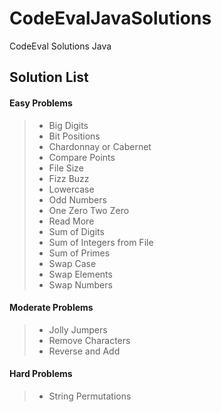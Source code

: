 # CodeEvalJavaSolutions
CodeEval Solutions Java

Solution List
-------------
#### Easy Problems

> - Big Digits
> - Bit Positions
> - Chardonnay or Cabernet
> - Compare Points
> - File Size
> - Fizz Buzz
> - Lowercase
> - Odd Numbers
> - One Zero Two Zero
> - Read More
> - Sum of Digits
> - Sum of Integers from File
> - Sum of Primes
> - Swap Case
> - Swap Elements
> - Swap Numbers

#### Moderate Problems

> - Jolly Jumpers
> - Remove Characters
> - Reverse and Add

#### Hard Problems

> - String Permutations


